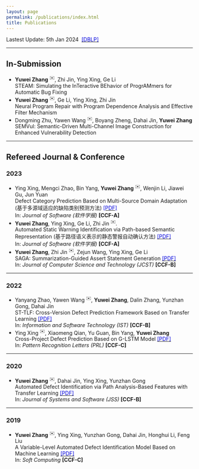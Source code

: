 ```yaml
---
layout: page
permalink: /publications/index.html
title: Publications
---
```


Lastest Update: 5th Jan 2024&nbsp; [<font color="0000dd">[DBLP]</font>](https://dblp.uni-trier.de/pid/95/8351-3.html)

---

## In-Submission

- **Yuwei Zhang** <sup>✉️</sup>, Zhi Jin, Ying Xing, Ge Li<br>STEAM: Simulating the InTeractive BEhavior of ProgrAMmers for Automatic Bug Fixing
- **Yuwei Zhang** <sup>✉️</sup>, Ge Li, Ying Xing, Zhi Jin<br>Neural Program Repair with Program Dependence Analysis and Effective Filter Mechanism
- Dongming Zhu, Yawen Wang <sup>✉️</sup>, Boyang Zheng, Dahai Jin, **Yuwei Zhang**<br>SEMVul: Semantic-Driven Multi-Channel Image Construction for Enhanced Vulnerability Detection

---

## Refereed Journal & Conference

### 2023

- Ying Xing, Mengci Zhao, Bin Yang, **Yuwei Zhang** <sup>✉️</sup>, Wenjin Li, Jiawei Gu, Jun Yuan<br>Defect Category Prediction Based on Multi-Source Domain Adaptation (基于多源域适应的缺陷类别预测方法) [<font color="0000dd">[PDF]</font>](https://zhangyw.work/file/papers/Xing2023JOS_online.pdf)<br>In: *Journal of Software (软件学报)* **[CCF-A]**
- **Yuwei Zhang**, Ying Xing, Ge Li, Zhi Jin <sup>✉️</sup>.<br>Automated Static Warning Identification via Path-based Semantic Representation (基于路径语义表示的静态警报自动确认方法) [<font color="0000dd">[PDF]</font>](https://zhangyw.work/file/papers/Zhang2023JOS_online.pdf)<br>In: *Journal of Software (软件学报)* **[CCF-A]**
- **Yuwei Zhang**, Zhi Jin <sup>✉️</sup>, Zejun Wang, Ying Xing, Ge Li<br>SAGA: Summarization-Guided Assert Statement Generation [<font color="0000dd">[PDF]</font>](https://zhangyw.work/file/papers/Zhang2023JCST_online.pdf)<br>In: *Journal of Computer Science and Technology (JCST)* **[CCF-B]**

---

### 2022

- Yanyang Zhao, Yawen Wang <sup>✉️</sup>, **Yuwei Zhang**, Dalin Zhang, Yunzhan Gong, Dahai Jin<br>ST-TLF: Cross-Version Defect Prediction Framework Based on Transfer Learning [<font color="0000dd">[PDF]</font>](https://zhangyw.work/file/papers/Zhao2022IST.pdf)<br>In: *Information and Software Technology (IST)* **[CCF-B]**
- Ying Xing <sup>✉️</sup>, Xiaomeng Qian, Yu Guan, Bin Yang, **Yuwei Zhang**<br>Cross-Project Defect Prediction Based on G-LSTM Model [<font color="0000dd">[PDF]</font>](https://zhangyw.work/file/papers/Xing2022PRL.pdf)<br>In: *Pattern Recognition Letters (PRL)* **[CCF-C]**

---

### 2020

- **Yuwei Zhang** <sup>✉️</sup>, Dahai Jin, Ying Xing, Yunzhan Gong<br>Automated Defect Identification via Path Analysis-Based Features with Transfer Learning [<font color="0000dd">[PDF]</font>](https://zhangyw.work/file/papers/Zhang2020JSS.pdf)<br>In: *Journal of Systems and Software (JSS)* **[CCF-B]**

---

### 2019

- **Yuwei Zhang** <sup>✉️</sup>, Ying Xing, Yunzhan Gong, Dahai Jin, Honghui Li, Feng Liu<br>A Variable-Level Automated Defect Identification Model Based on Machine Learning [<font color="0000dd">[PDF]</font>](https://zhangyw.work/file/papers/Zhang2019SOCO.pdf)<br>In: *Soft Computing* **[CCF-C]**
